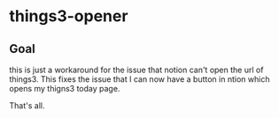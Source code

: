 # things3-opener

## Goal
this is just a workaround for the issue that notion can't open the url of things3. This fixes the issue that I can now have a button in ntion which opens my thigns3 today page.

That's all.